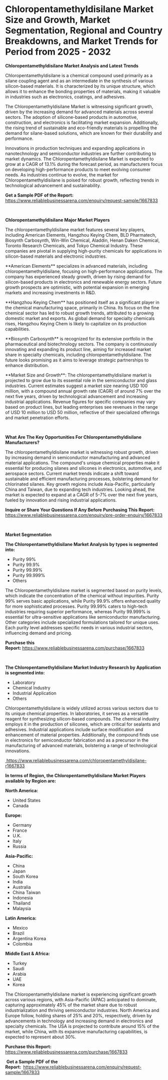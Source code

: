 <p><h1>Chloropentamethyldisilane Market Size and Growth, Market Segmentation, Regional and Country Breakdowns, and Market Trends for Period from 2025 -  2032</h1></p><p><strong>Chloropentamethyldisilane Market Analysis and Latest Trends</strong></p>
<p><p>Chloropentamethyldisilane is a chemical compound used primarily as a silane coupling agent and as an intermediate in the synthesis of various silicon-based materials. It is characterized by its unique structure, which allows it to enhance the bonding properties of materials, making it valuable in industries such as electronics, coatings, and adhesives.</p><p>The Chloropentamethyldisilane Market is witnessing significant growth, driven by the increasing demand for advanced materials across several sectors. The adoption of silicone-based products in automotive, construction, and electronics is facilitating market expansion. Additionally, the rising trend of sustainable and eco-friendly materials is propelling the demand for silane-based solutions, which are known for their durability and performance.</p><p>Innovations in production techniques and expanding applications in nanotechnology and semiconductor industries are further contributing to market dynamics. The Chloropentamethyldisilane Market is expected to grow at a CAGR of 13.1% during the forecast period, as manufacturers focus on developing high-performance products to meet evolving consumer needs. As industries continue to evolve, the market for Chloropentamethyldisilane is poised for robust growth, reflecting trends in technological advancement and sustainability.</p></p>
<p><strong>Get a Sample PDF of the Report:&nbsp;</strong> <a href="https://www.reliablebusinessarena.com/enquiry/request-sample/1667833?utm_campaign=3316&utm_medium=2&utm_source=Github&utm_content=ia&utm_term=19042025&utm_id=chloropentamethyldisilane">https://www.reliablebusinessarena.com/enquiry/request-sample/1667833</a></p>
<p>&nbsp;</p>
<p><strong>Chloropentamethyldisilane Major Market Players</strong></p>
<p><p>The chloropentamethyldisilane market features several key players, including American Elements, Hangzhou Keying Chem, BLD Pharmatech, Biosynth Carbosynth, Win-Win Chemical, Aladdin, Henan Daken Chemical, Toronto Research Chemicals, and Tokyo Chemical Industry. These companies are pivotal in supplying high-purity chemicals for applications in silicon-based materials and electronic industries.</p><p>**American Elements** specializes in advanced materials, including chloropentamethyldisilane, focusing on high-performance applications. The company has experienced steady growth, driven by rising demand for silicon-based products in electronics and renewable energy sectors. Future growth prospects are optimistic, with potential expansion in emerging markets and increasing investments in R&D.</p><p>**Hangzhou Keying Chem** has positioned itself as a significant player in the chemical manufacturing space, primarily in China. Its focus on the fine chemical sector has led to robust growth trends, attributed to a growing domestic market and exports. As global demand for specialty chemicals rises, Hangzhou Keying Chem is likely to capitalize on its production capabilities.</p><p>**Biosynth Carbosynth** is recognized for its extensive portfolio in the pharmaceutical and biotechnology sectors. The company is continuously innovating and expanding its product line, aiming for increased market share in specialty chemicals, including chloropentamethyldisilane. The future looks promising as it aims to leverage strategic partnerships to enhance distribution.</p><p>**Market Size and Growth**: The chloropentamethyldisilane market is projected to grow due to its essential role in the semiconductor and glass industries. Current estimates suggest a market size nearing USD 100 million, with a compound annual growth rate (CAGR) of around 7% over the next five years, driven by technological advancement and increasing industrial applications. Revenue figures for specific companies may vary based on product lines, but leading enterprises see revenues in the range of USD 10 million to USD 50 million, reflective of their specialized offerings and market penetration efforts.</p></p>
<p>&nbsp;</p>
<p><strong>What Are The Key Opportunities For Chloropentamethyldisilane Manufacturers?</strong></p>
<p><p>The chloropentamethyldisilane market is witnessing robust growth, driven by increasing demand in semiconductor manufacturing and advanced material applications. The compound's unique chemical properties make it essential for producing silanes and silicones in electronics, automotive, and aerospace sectors. Current market trends indicate a shift toward sustainable and efficient manufacturing processes, bolstering demand for chlorinated silanes. Key growth regions include Asia-Pacific, particularly China and Taiwan, due to expanding tech industries. Looking ahead, the market is expected to expand at a CAGR of 5-7% over the next five years, fueled by innovation and rising industrial applications.</p></p>
<p><strong>Inquire or Share Your Questions If Any Before Purchasing This Report:</strong> <a href="https://www.reliablebusinessarena.com/enquiry/pre-order-enquiry/1667833?utm_campaign=3316&utm_medium=2&utm_source=Github&utm_content=ia&utm_term=19042025&utm_id=chloropentamethyldisilane">https://www.reliablebusinessarena.com/enquiry/pre-order-enquiry/1667833</a></p>
<p>&nbsp;</p>
<p><strong>Market Segmentation</strong></p>
<p><strong>The Chloropentamethyldisilane Market Analysis by types is segmented into:</strong></p>
<p><ul><li>Purity 99%</li><li>Purity 99.9%</li><li>Purity 99.99%</li><li>Purity 99.999%</li><li>Others</li></ul></p>
<p><p>The Chloropentamethyldisilane market is segmented based on purity levels, which indicate the concentration of the chemical without impurities. Purity 99% serves basic applications, while Purity 99.9% offers enhanced quality for more sophisticated processes. Purity 99.99% caters to high-tech industries requiring superior performance, whereas Purity 99.999% is essential for ultra-sensitive applications like semiconductor manufacturing. Other categories include specialized formulations tailored for unique uses. Each purity level addresses specific needs in various industrial sectors, influencing demand and pricing.</p></p>
<p><strong>Purchase this Report:&nbsp;</strong><a href="https://www.reliablebusinessarena.com/purchase/1667833?utm_campaign=3316&utm_medium=2&utm_source=Github&utm_content=ia&utm_term=19042025&utm_id=chloropentamethyldisilane">https://www.reliablebusinessarena.com/purchase/1667833</a></p>
<p>&nbsp;</p>
<p><strong>The Chloropentamethyldisilane Market Industry Research by Application is segmented into:</strong></p>
<p><ul><li>Laboratory</li><li>Chemical Industry</li><li>Industrial Application</li><li>Others</li></ul></p>
<p><p>Chloropentamethyldisilane is widely utilized across various sectors due to its unique chemical properties. In laboratories, it serves as a versatile reagent for synthesizing silicon-based compounds. The chemical industry employs it in the production of silicones, which are critical for sealants and adhesives. Industrial applications include surface modification and enhancement of material properties. Additionally, the compound finds use in electronics for semiconductor fabrication and as a precursor in the manufacturing of advanced materials, bolstering a range of technological innovations.</p></p>
<p><a href="https://www.reliablebusinessarena.com/chloropentamethyldisilane-r1667833?utm_campaign=3316&utm_medium=2&utm_source=Github&utm_content=ia&utm_term=19042025&utm_id=chloropentamethyldisilane">&nbsp;https://www.reliablebusinessarena.com/chloropentamethyldisilane-r1667833</a></p>
<p><strong>In terms of Region, the Chloropentamethyldisilane Market Players available by Region are:</strong></p>
<p>
    <p> <strong> North America: </strong>
        <ul>
            <li>United States</li>
            <li>Canada</li>
        </ul>
        </p> 
    <p> <strong> Europe: </strong>
        <ul>
            <li>Germany</li>
            <li>France</li>
            <li>U.K.</li>
            <li>Italy</li>
            <li>Russia</li>
        </ul>
        </p> 
    <p> <strong> Asia-Pacific: </strong>
        <ul>
            <li>China</li>
            <li>Japan</li>
            <li>South Korea</li>
            <li>India</li>
            <li>Australia</li>
            <li>China Taiwan</li>
            <li>Indonesia</li>
            <li>Thailand</li>
            <li>Malaysia</li>
        </ul>
        </p> 
    <p> <strong> Latin America: </strong>
        <ul>
            <li>Mexico</li>
            <li>Brazil</li>
            <li>Argentina Korea</li>
            <li>Colombia</li>
        </ul>
        </p> 
    <p> <strong> Middle East & Africa: </strong>
        <ul>
            <li>Turkey</li>
            <li>Saudi</li>
            <li>Arabia</li>
            <li>UAE</li>
            <li>Korea</li>
        </ul>
    </p>
    </p>
<p><p>The Chloropentamethyldisilane market is experiencing significant growth across various regions, with Asia-Pacific (APAC) anticipated to dominate, capturing approximately 45% of the market share due to robust industrialization and thriving semiconductor industries. North America and Europe follow, holding shares of 25% and 20%, respectively, driven by advancements in technology and increasing demand in electronics and specialty chemicals. The USA is projected to contribute around 15% of the market, while China, with its expansive manufacturing capabilities, is expected to represent about 30%.</p></p>
<p><strong>Purchase this Report: </strong><a href="https://www.reliablebusinessarena.com/purchase/1667833?utm_campaign=3316&utm_medium=2&utm_source=Github&utm_content=ia&utm_term=19042025&utm_id=chloropentamethyldisilane">https://www.reliablebusinessarena.com/purchase/1667833</a></p>
<p>&nbsp;<strong>Get a Sample PDF of the Report:&nbsp;&nbsp;</strong><a href="https://www.reliablebusinessarena.com/enquiry/request-sample/1667833?utm_campaign=3316&utm_medium=2&utm_source=Github&utm_content=ia&utm_term=19042025&utm_id=chloropentamethyldisilane">https://www.reliablebusinessarena.com/enquiry/request-sample/1667833</a></p>
<p><strong></strong></p>
<p><p></p><p></p><p></p></p>